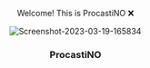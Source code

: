 <p align="center"> Welcome! This is ProcastiNO ❌ <p>
<p align="center">
<img src="https://i.ibb.co/HDHrnRF/Screenshot-2023-03-19-165834.png" alt="Screenshot-2023-03-19-165834" border="0">
  <h3 align="center">ProcastiNO</h3>
</p>

<p align="center">
 
  <br/>
 
</p>

